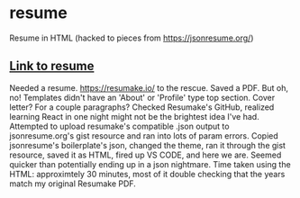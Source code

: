 # resume
Resume in HTML (hacked to pieces from https://jsonresume.org/)

## [Link to resume](https://htmlpreview.github.io/?https://github.com/jasperpilgrim/resume/blob/main/index.html)

Needed a resume. https://resumake.io/ to the rescue. Saved a PDF. But oh, no! Templates didn't have an 'About' or 'Profile' type top section. Cover letter? For a couple paragraphs? Checked Resumake's GitHub, realized learning React in one night might not be the brightest idea I've had. Attempted to upload resumake's compatible .json output to jsonresume.org's gist resource and ran into lots of param errors. Copied jsonresume's boilerplate's json, changed the theme, ran it through the gist resource, saved it as HTML, fired up VS CODE, and here we are. Seemed quicker than potentially ending up in a json nightmare. Time taken using the HTML: approximtely 30 minutes, most of it double checking that the years match my original Resumake PDF.
